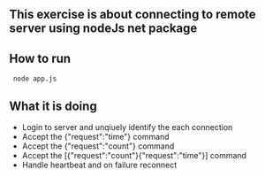 ## This exercise is about connecting to remote server using nodeJs net package

## How to run
``` node app.js```

## What it is doing
* Login to server and unqiuely identify the each connection
* Accept the {"request":"time"} command
* Accept the {"request":"count"} command
* Accept the [{"request":"count"}{"request":"time"}] command
* Handle heartbeat and on failure reconnect
